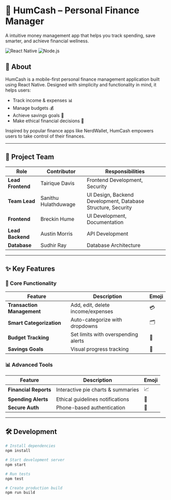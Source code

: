 # 💸 HumCash – Personal Finance Manager


A intuitive money management app that helps you track spending, save smarter, and achieve financial wellness.

![React Native](https://img.shields.io/badge/React_Native-20232A?style=for-the-badge&logo=react&logoColor=61DAFB)
![Node.js](https://img.shields.io/badge/Node.js-339933?style=for-the-badge&logo=nodedotjs&logoColor=white)

## 🌟 About

HumCash is a mobile-first personal finance management application built using React Native. Designed with simplicity and functionality in mind, it helps users:

- Track income & expenses 📊
- Manage budgets 💰
- Achieve savings goals 🎯
- Make ethical financial decisions 🤝

Inspired by popular finance apps like NerdWallet, HumCash empowers users to take control of their finances.

---

## 👥 Project Team

| Role | Contributor | Responsibilities |
|------|------------|------------------|
| **Lead Frontend** | Tairique Davis | Frontend Development, Security |
| **Team Lead** | Sanithu Hulathduwage | UI Design, Backend Development, Database Structure, Security|
| **Frontend** | Breckin Hume | UI Development, Documentation |
| **Lead Backend** | Austin Morris | API Development |
| **Database** | Sudhir Ray | Database Architecture |

---

## ✨ Key Features

### 📱 Core Functionality
| Feature | Description | Emoji |
|---------|-------------|-------|
| **Transaction Management** | Add, edit, delete income/expenses | 💳 |
| **Smart Categorization** | Auto-categorize with dropdowns | 🗂️ |
| **Budget Tracking** | Set limits with overspending alerts | 🏦 |
| **Savings Goals** | Visual progress tracking | 🎯 |

### 📊 Advanced Tools
| Feature | Description | Emoji |
|---------|-------------|-------|
| **Financial Reports** | Interactive pie charts & summaries | 📈 |
| **Spending Alerts** | Ethical guidelines notifications | 🔔 |
| **Secure Auth** | Phone-based authentication | 🔐 |

---

## 🛠 Development

```bash
# Install dependencies
npm install

# Start development server
npm start

# Run tests
npm test

# Create production build
npm run build
